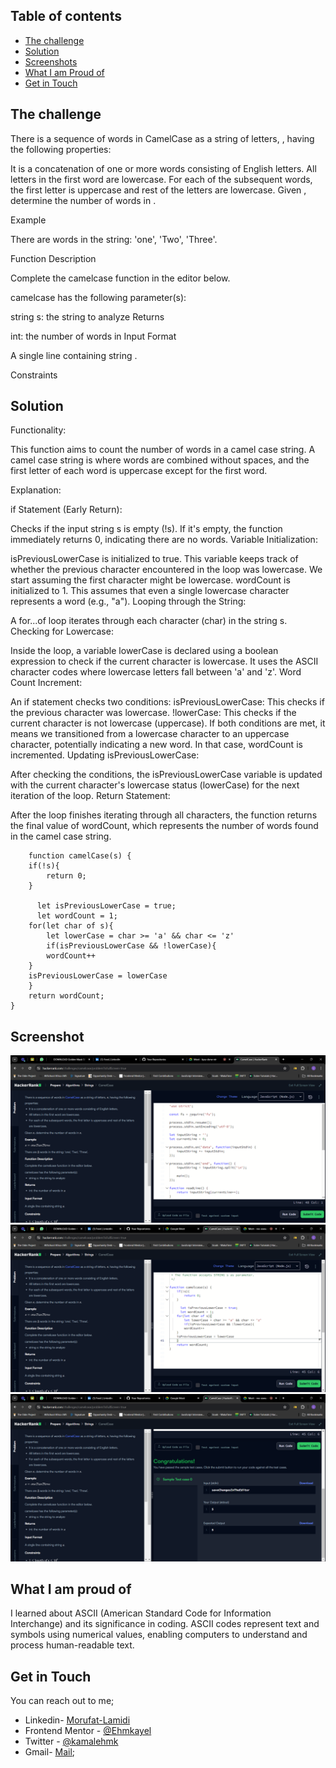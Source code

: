 ## Table of contents
- [The challenge](#the-challenge)
- [Solution](#the-solution)
- [Screenshots](#screenshot)
- [What I am Proud of](#what-I-am-proud-of)
- [Get in Touch](#get-in-touch)

## The challenge

There is a sequence of words in CamelCase as a string of letters, , having the following properties:

It is a concatenation of one or more words consisting of English letters.
All letters in the first word are lowercase.
For each of the subsequent words, the first letter is uppercase and rest of the letters are lowercase.
Given , determine the number of words in .

Example

There are  words in the string: 'one', 'Two', 'Three'.

Function Description

Complete the camelcase function in the editor below.

camelcase has the following parameter(s):

string s: the string to analyze
Returns

int: the number of words in 
Input Format

A single line containing string .

Constraints

## Solution

Functionality:

This function aims to count the number of words in a camel case string. A camel case string is where words are combined without spaces, and the first letter of each word is uppercase except for the first word.

Explanation:

if Statement (Early Return):

Checks if the input string s is empty (!s).
If it's empty, the function immediately returns 0, indicating there are no words.
Variable Initialization:

isPreviousLowerCase is initialized to true. This variable keeps track of whether the previous character encountered in the loop was lowercase. We start assuming the first character might be lowercase.
wordCount is initialized to 1. This assumes that even a single lowercase character represents a word (e.g., "a").
Looping through the String:

A for...of loop iterates through each character (char) in the string s.
Checking for Lowercase:

Inside the loop, a variable lowerCase is declared using a boolean expression to check if the current character is lowercase. It uses the ASCII character codes where lowercase letters fall between 'a' and 'z'.
Word Count Increment:

An if statement checks two conditions:
isPreviousLowerCase: This checks if the previous character was lowercase.
!lowerCase: This checks if the current character is not lowercase (uppercase).
If both conditions are met, it means we transitioned from a lowercase character to an uppercase character, potentially indicating a new word. In that case, wordCount is incremented.
Updating isPreviousLowerCase:

After checking the conditions, the isPreviousLowerCase variable is updated with the current character's lowercase status (lowerCase) for the next iteration of the loop.
Return Statement:

After the loop finishes iterating through all characters, the function returns the final value of wordCount, which represents the number of words found in the camel case string.

```
    function camelCase(s) {
    if(!s){
        return 0;
    }
    
      let isPreviousLowerCase = true;
      let wordCount = 1;
    for(let char of s){
        let lowerCase = char >= 'a' && char <= 'z'
        if(isPreviousLowerCase && !lowerCase){
        wordCount++
    }
    isPreviousLowerCase = lowerCase
    }
    return wordCount;
}

```



## Screenshot

![Question](./Screenshots/Question.png)
![solution](./Screenshots/solution.png)
![congratulation](./Screenshots/Congratulation.png)


## What I am proud of

 I learned about ASCII (American Standard Code for Information Interchange) and its significance in coding. ASCII codes represent text and symbols using numerical values, enabling computers to understand and process human-readable text.



## Get in Touch

You can reach out to me;
 - Linkedin- [Morufat-Lamidi](https://linkedin.com/in/morufat-lamidi)
 - Frontend Mentor - [@Ehmkayel](https://www.frontendmentor.io/profile/Ehmkayel)
 - Twitter - [@kamalehmk](https://www.twitter.com/kamalehmk)
 - Gmail- [Mail](mailto:lamidimorufat0@gmail.com);

